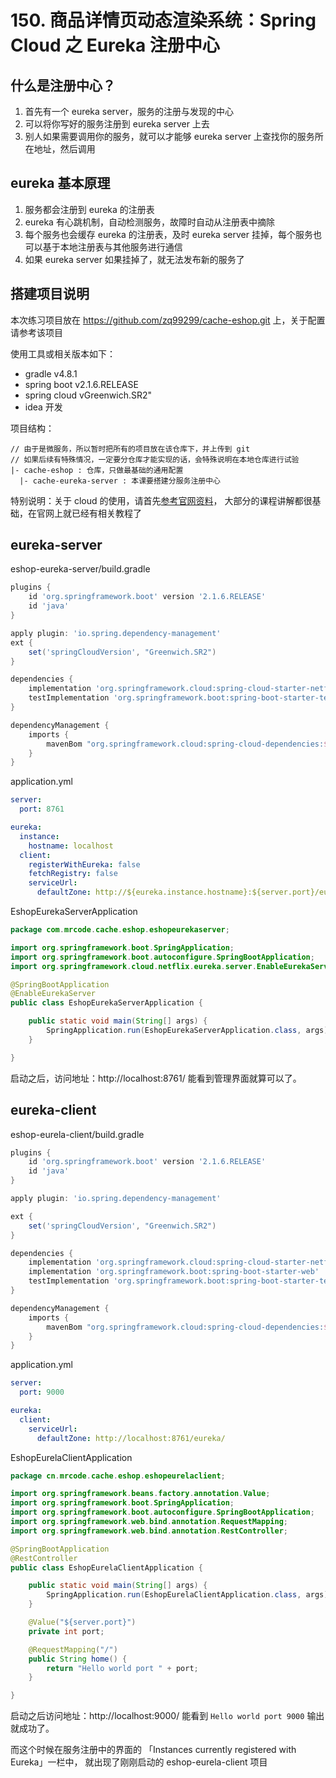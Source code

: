 # 150. 商品详情页动态渲染系统：Spring Cloud 之 Eureka 注册中心

## 什么是注册中心？

1. 首先有一个 eureka server，服务的注册与发现的中心
2. 可以将你写好的服务注册到 eureka server 上去
3. 别人如果需要调用你的服务，就可以才能够 eureka server 上查找你的服务所在地址，然后调用

## eureka 基本原理
1. 服务都会注册到 eureka 的注册表
2. eureka 有心跳机制，自动检测服务，故障时自动从注册表中摘除
3. 每个服务也会缓存 eureka 的注册表，及时 eureka server 挂掉，每个服务也可以基于本地注册表与其他服务进行通信
4. 如果 eureka server 如果挂掉了，就无法发布新的服务了

## 搭建项目说明
本次练习项目放在 https://github.com/zq99299/cache-eshop.git 上，关于配置请参考该项目

使用工具或相关版本如下：

- gradle v4.8.1
- spring boot v2.1.6.RELEASE
- spring cloud vGreenwich.SR2"
- idea 开发

项目结构：

```
// 由于是微服务，所以暂时把所有的项目放在该仓库下，并上传到 git
// 如果后续有特殊情况，一定要分仓库才能实现的话，会特殊说明在本地仓库进行试验
|- cache-eshop : 仓库，只做最基础的通用配置
  |- cache-eureka-server : 本课要搭建分服务注册中心
```

特别说明：关于 cloud 的使用，请首先[参考官网资料](https://cloud.spring.io/spring-cloud-static/Greenwich.SR2/single/spring-cloud.html)，
大部分的课程讲解都很基础，在官网上就已经有相关教程了

## eureka-server

eshop-eureka-server/build.gradle

```groovy
plugins {
    id 'org.springframework.boot' version '2.1.6.RELEASE'
    id 'java'
}

apply plugin: 'io.spring.dependency-management'
ext {
    set('springCloudVersion', "Greenwich.SR2")
}

dependencies {
    implementation 'org.springframework.cloud:spring-cloud-starter-netflix-eureka-server'
    testImplementation 'org.springframework.boot:spring-boot-starter-test'
}

dependencyManagement {
    imports {
        mavenBom "org.springframework.cloud:spring-cloud-dependencies:${springCloudVersion}"
    }
}

```

application.yml

```yml
server:
  port: 8761

eureka:
  instance:
    hostname: localhost
  client:
    registerWithEureka: false
    fetchRegistry: false
    serviceUrl:
      defaultZone: http://${eureka.instance.hostname}:${server.port}/eureka/
```

EshopEurekaServerApplication

```java
package com.mrcode.cache.eshop.eshopeurekaserver;

import org.springframework.boot.SpringApplication;
import org.springframework.boot.autoconfigure.SpringBootApplication;
import org.springframework.cloud.netflix.eureka.server.EnableEurekaServer;

@SpringBootApplication
@EnableEurekaServer
public class EshopEurekaServerApplication {

    public static void main(String[] args) {
        SpringApplication.run(EshopEurekaServerApplication.class, args);
    }

}
```

启动之后，访问地址：http://localhost:8761/ 能看到管理界面就算可以了。

## eureka-client

eshop-eurela-client/build.gradle

```groovy
plugins {
    id 'org.springframework.boot' version '2.1.6.RELEASE'
    id 'java'
}

apply plugin: 'io.spring.dependency-management'

ext {
    set('springCloudVersion', "Greenwich.SR2")
}

dependencies {
    implementation 'org.springframework.cloud:spring-cloud-starter-netflix-eureka-client'
    implementation 'org.springframework.boot:spring-boot-starter-web'
    testImplementation 'org.springframework.boot:spring-boot-starter-test'
}

dependencyManagement {
    imports {
        mavenBom "org.springframework.cloud:spring-cloud-dependencies:${springCloudVersion}"
    }
}

```

application.yml

```yml
server:
  port: 9000

eureka:
  client:
    serviceUrl:
      defaultZone: http://localhost:8761/eureka/
```

EshopEurelaClientApplication

```java
package cn.mrcode.cache.eshop.eshopeurelaclient;

import org.springframework.beans.factory.annotation.Value;
import org.springframework.boot.SpringApplication;
import org.springframework.boot.autoconfigure.SpringBootApplication;
import org.springframework.web.bind.annotation.RequestMapping;
import org.springframework.web.bind.annotation.RestController;

@SpringBootApplication
@RestController
public class EshopEurelaClientApplication {

    public static void main(String[] args) {
        SpringApplication.run(EshopEurelaClientApplication.class, args);
    }

    @Value("${server.port}")
    private int port;

    @RequestMapping("/")
    public String home() {
        return "Hello world port " + port;
    }

}

```

启动之后访问地址：http://localhost:9000/ 能看到 `Hello world port 9000` 输出就成功了。

而这个时候在服务注册中的界面的 「Instances currently registered with Eureka」一栏中，
就出现了刚刚启动的 eshop-eurela-client 项目

